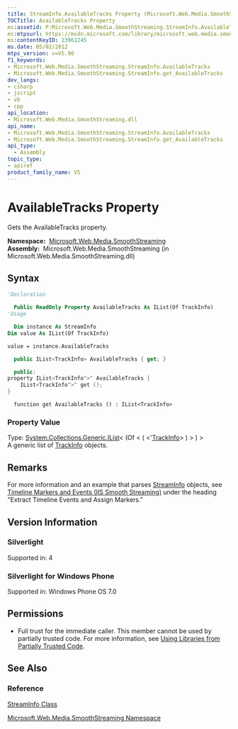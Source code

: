 ```yaml
---
title: StreamInfo.AvailableTracks Property (Microsoft.Web.Media.SmoothStreaming)
TOCTitle: AvailableTracks Property
ms:assetid: P:Microsoft.Web.Media.SmoothStreaming.StreamInfo.AvailableTracks
ms:mtpsurl: https://msdn.microsoft.com/library/microsoft.web.media.smoothstreaming.streaminfo.availabletracks(v=VS.90)
ms:contentKeyID: 23961245
ms.date: 05/02/2012
mtps_version: v=VS.90
f1_keywords:
- Microsoft.Web.Media.SmoothStreaming.StreamInfo.AvailableTracks
- Microsoft.Web.Media.SmoothStreaming.StreamInfo.get_AvailableTracks
dev_langs:
- csharp
- jscript
- vb
- cpp
api_location:
- Microsoft.Web.Media.SmoothStreaming.dll
api_name:
- Microsoft.Web.Media.SmoothStreaming.StreamInfo.AvailableTracks
- Microsoft.Web.Media.SmoothStreaming.StreamInfo.get_AvailableTracks
api_type:
  - Assembly
topic_type:
- apiref
product_family_name: VS
---
```


# AvailableTracks Property

Gets the AvailableTracks property.

**Namespace:**  [Microsoft.Web.Media.SmoothStreaming](microsoft-web-media-smoothstreaming-namespace_1.md)  
**Assembly:**  Microsoft.Web.Media.SmoothStreaming (in Microsoft.Web.Media.SmoothStreaming.dll)

## Syntax

```vb
'Declaration

  Public ReadOnly Property AvailableTracks As IList(Of TrackInfo)
'Usage

  Dim instance As StreamInfo
Dim value As IList(Of TrackInfo)

value = instance.AvailableTracks
```

```csharp
  public IList<TrackInfo> AvailableTracks { get; }
```

```cpp
  public:
property IList<TrackInfo^>^ AvailableTracks {
    IList<TrackInfo^>^ get ();
}
```

```jscript
  function get AvailableTracks () : IList<TrackInfo>
```

### Property Value

Type: [System.Collections.Generic.IList](https://msdn.microsoft.com/library/5y536ey6)\< (Of \< ( \<'[TrackInfo](trackinfo-class-microsoft-web-media-smoothstreaming_1.md)\> ) \> ) \>  
A generic list of [TrackInfo](trackinfo-class-microsoft-web-media-smoothstreaming_1.md) objects.  

## Remarks

For more information and an example that parses [StreamInfo](streaminfo-class-microsoft-web-media-smoothstreaming_1.md) objects, see [Timeline Markers and Events (IIS Smooth Streaming)](timeline-markers-and-events.md) under the heading "Extract Timeline Events and Assign Markers."

## Version Information

### Silverlight

Supported in: 4  

### Silverlight for Windows Phone

Supported in: Windows Phone OS 7.0  

## Permissions

  - Full trust for the immediate caller. This member cannot be used by partially trusted code. For more information, see [Using Libraries from Partially Trusted Code](https://msdn.microsoft.com/library/8skskf63).

## See Also

### Reference

[StreamInfo Class](streaminfo-class-microsoft-web-media-smoothstreaming_1.md)

[Microsoft.Web.Media.SmoothStreaming Namespace](microsoft-web-media-smoothstreaming-namespace_1.md)


